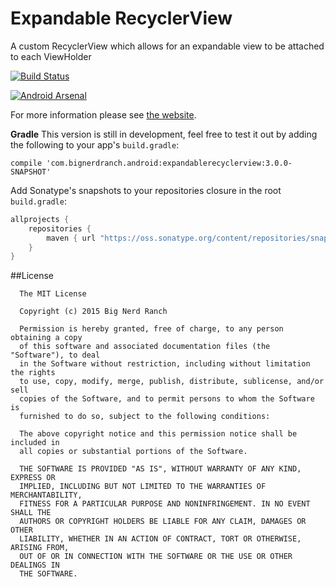 # Expandable RecyclerView

A custom RecyclerView which allows for an expandable view to be attached to each ViewHolder

[![Build Status](https://travis-ci.org/bignerdranch/expandable-recycler-view.svg?branch=master)](https://travis-ci.org/bignerdranch/expandable-recycler-view)

[![Android Arsenal](https://img.shields.io/badge/Android%20Arsenal-Expandable%20RecyclerView-green.svg?style=flat)](https://android-arsenal.com/details/1/2119)

For more information please see [the website](http://bignerdranch.github.io/expandable-recycler-view/).

**Gradle**
This version is still in development, feel free to test it out by adding the following to your app's `build.gradle`:

```
compile 'com.bignerdranch.android:expandablerecyclerview:3.0.0-SNAPSHOT'
```

Add Sonatype's snapshots to your repositories closure in the root `build.gradle`:
 ```gradle
 allprojects {
     repositories {
         maven { url "https://oss.sonatype.org/content/repositories/snapshots" }
     }
 }
 ```

##License

      The MIT License
      
      Copyright (c) 2015 Big Nerd Ranch
      
      Permission is hereby granted, free of charge, to any person obtaining a copy
      of this software and associated documentation files (the "Software"), to deal
      in the Software without restriction, including without limitation the rights
      to use, copy, modify, merge, publish, distribute, sublicense, and/or sell
      copies of the Software, and to permit persons to whom the Software is
      furnished to do so, subject to the following conditions:
      
      The above copyright notice and this permission notice shall be included in
      all copies or substantial portions of the Software.
      
      THE SOFTWARE IS PROVIDED "AS IS", WITHOUT WARRANTY OF ANY KIND, EXPRESS OR
      IMPLIED, INCLUDING BUT NOT LIMITED TO THE WARRANTIES OF MERCHANTABILITY,
      FITNESS FOR A PARTICULAR PURPOSE AND NONINFRINGEMENT. IN NO EVENT SHALL THE
      AUTHORS OR COPYRIGHT HOLDERS BE LIABLE FOR ANY CLAIM, DAMAGES OR OTHER
      LIABILITY, WHETHER IN AN ACTION OF CONTRACT, TORT OR OTHERWISE, ARISING FROM,
      OUT OF OR IN CONNECTION WITH THE SOFTWARE OR THE USE OR OTHER DEALINGS IN
      THE SOFTWARE.
